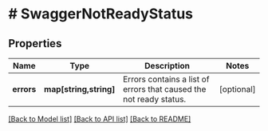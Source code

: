 # # SwaggerNotReadyStatus

## Properties

Name | Type | Description | Notes
------------ | ------------- | ------------- | -------------
**errors** | **map[string,string]** | Errors contains a list of errors that caused the not ready status. | [optional]

[[Back to Model list]](../../README.md#models) [[Back to API list]](../../README.md#endpoints) [[Back to README]](../../README.md)
